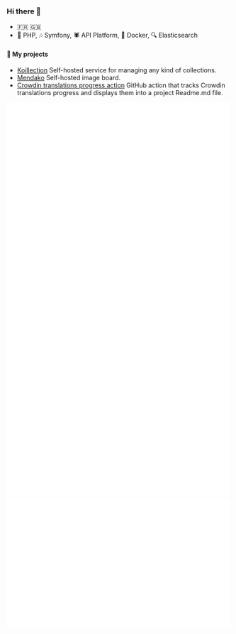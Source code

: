 ### Hi there 👋

- 🇫🇷 🇬🇧
- 🐘 PHP, 🎶 Symfony, 🕷️ API Platform, 🐳 Docker, 🔍 Elasticsearch

#### :seedling: My projects
- [Koillection](https://github.com/koillection/koillection) Self-hosted service for managing any kind of collections. 
- [Mendako](https://github.com/benjaminjonard/mendako) Self-hosted image board. 
- [Crowdin translations progress action](https://github.com/benjaminjonard/crowdin-translations-progress-action) GitHub action that tracks Crowdin translations progress and displays them into a project Readme.md file.

<p align="center">
    <img src="https://raw.githubusercontent.com/benjaminjonard/github-stats/master/generated/overview.svg#gh-dark-mode-only">
    <img src="https://raw.githubusercontent.com/benjaminjonard/github-stats/master/generated/languages.svg#gh-dark-mode-only">
    <img src="https://raw.githubusercontent.com/benjaminjonard/github-stats/master/generated/overview.svg#gh-light-mode-only">
    <img src="https://raw.githubusercontent.com/benjaminjonard/github-stats/master/generated/languages.svg#gh-light-mode-only">
</p>
